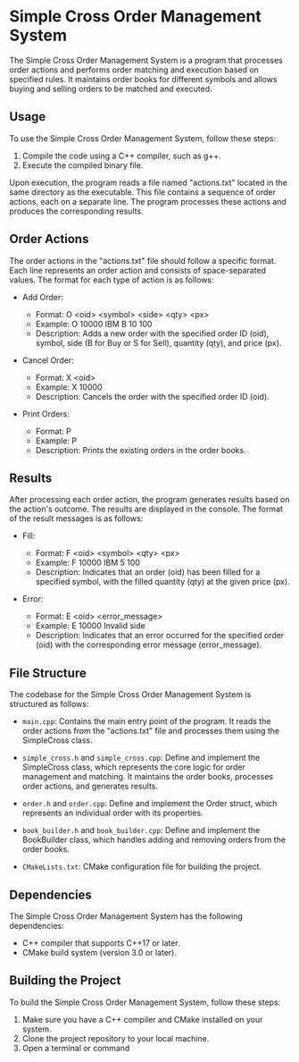 # Simple Cross Order Management System

The Simple Cross Order Management System is a program that processes order actions and performs order matching and execution based on specified rules. It maintains order books for different symbols and allows buying and selling orders to be matched and executed.

## Usage

To use the Simple Cross Order Management System, follow these steps:

1. Compile the code using a C++ compiler, such as g++.
2. Execute the compiled binary file.

Upon execution, the program reads a file named "actions.txt" located in the same directory as the executable. This file contains a sequence of order actions, each on a separate line. The program processes these actions and produces the corresponding results.

## Order Actions

The order actions in the "actions.txt" file should follow a specific format. Each line represents an order action and consists of space-separated values. The format for each type of action is as follows:

- Add Order:
  - Format: O \<oid> \<symbol> \<side> \<qty> \<px>
  - Example: O 10000 IBM B 10 100
  - Description: Adds a new order with the specified order ID (oid), symbol, side (B for Buy or S for Sell), quantity (qty), and price (px).

- Cancel Order:
  - Format: X \<oid>
  - Example: X 10000
  - Description: Cancels the order with the specified order ID (oid).

- Print Orders:
  - Format: P
  - Example: P
  - Description: Prints the existing orders in the order books.

## Results

After processing each order action, the program generates results based on the action's outcome. The results are displayed in the console. The format of the result messages is as follows:

- Fill:
  - Format: F \<oid> \<symbol> \<qty> \<px>
  - Example: F 10000 IBM 5 100
  - Description: Indicates that an order (oid) has been filled for a specified symbol, with the filled quantity (qty) at the given price (px).

- Error:
  - Format: E \<oid> \<error_message>
  - Example: E 10000 Invalid side
  - Description: Indicates that an error occurred for the specified order (oid) with the corresponding error message (error_message).

## File Structure

The codebase for the Simple Cross Order Management System is structured as follows:

- `main.cpp`: Contains the main entry point of the program. It reads the order actions from the "actions.txt" file and processes them using the SimpleCross class.

- `simple_cross.h` and `simple_cross.cpp`: Define and implement the SimpleCross class, which represents the core logic for order management and matching. It maintains the order books, processes order actions, and generates results.

- `order.h` and `order.cpp`: Define and implement the Order struct, which represents an individual order with its properties.

- `book_builder.h` and `book_builder.cpp`: Define and implement the BookBuilder class, which handles adding and removing orders from the order books.

- `CMakeLists.txt`: CMake configuration file for building the project.

## Dependencies

The Simple Cross Order Management System has the following dependencies:

- C++ compiler that supports C++17 or later.
- CMake build system (version 3.0 or later).

## Building the Project

To build the Simple Cross Order Management System, follow these steps:

1. Make sure you have a C++ compiler and CMake installed on your system.
2. Clone the project repository to your local machine.
3. Open a terminal or command

